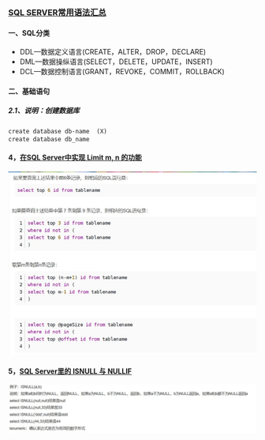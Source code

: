 ### [SQL SERVER常用语法汇总](https://www.cnblogs.com/linghangedu/p/9268896.html)


#### 一、SQL分类

* DDL—数据定义语言(CREATE，ALTER，DROP，DECLARE)
* DML—数据操纵语言(SELECT，DELETE，UPDATE，INSERT)
* DCL—数据控制语言(GRANT，REVOKE，COMMIT，ROLLBACK)

#### 二、基础语句

##### 2.1、说明：创建数据库
```
create database db-name  (X)
create database db_name  
```

#### 4，[在SQL Server中实现 Limit m, n 的功能](https://blog.csdn.net/sjzs5590/article/details/7337541)

![](https://github.com/BinGYiZhanG/Java/blob/master/Java%E7%9B%B8%E5%85%B3/MySQL/Images/mysql2.jpg)

#### 5，[SQL Server里的 ISNULL 与 NULLIF](https://blog.csdn.net/qq_34068082/article/details/59114045)

![](https://github.com/BinGYiZhanG/Java/blob/master/Java%E7%9B%B8%E5%85%B3/MySQL/Images/mysql3.jpg)
